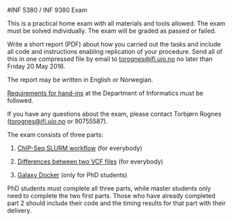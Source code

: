 #INF 5380 / INF 9380 Exam

This is a practical home exam with all materials and tools allowed. The exam must be solved individually. The exam will be graded as passed or failed.

Write a short report (PDF) about how you carried out the tasks and include all code and instructions enabling replication of your procedure. Send all of this in one compressed file by email to torognes@ifi.uio.no no later than Friday 20 May 2016.

The report may be written in English or Norwegian.

[Requirements for hand-ins](http://www.uio.no/english/studies/admin/compulsory-activities/mn-ifi-mandatory.html) at the Department of Informatics must be followed.

If you have any questions about the exam, please contact Torbjørn Rognes (torognes@ifi.uio.no or 90755587).

The exam consists of three parts:

1. [ChIP-Seq SLURM workflow](https://github.com/torognes/inf9380/blob/master/exam/chipseq-slurm.md) (for everybody) 

2. [Differences between two VCF files](https://github.com/torognes/inf9380/blob/master/exam/compare-two-vcf-files.md)  (for everybody)

3. [Galaxy Docker](https://github.com/torognes/inf9380/blob/master/exam/galaxy_docker.md) (only for PhD students)

PhD students must complete all three parts, while master students only need to complete the two first parts. Those who have already completed part 2 should include their code and the timing results for that part with their delivery.

